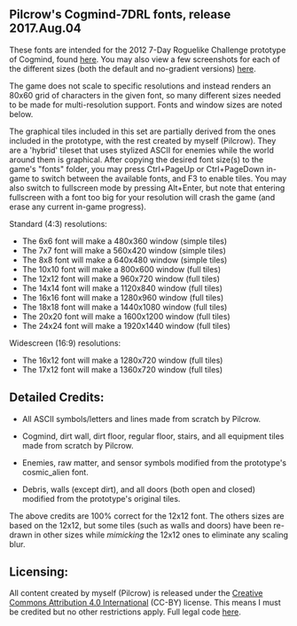 Pilcrow's Cogmind-7DRL fonts, release 2017.Aug.04
-------------------------------------------------

These fonts are intended for the 2012 7-Day Roguelike Challenge prototype of
Cogmind, found [here](http://cogmindrl.blogspot.com/). You may also view a few
screenshots for each of the different sizes (both the default and no-gradient
versions) [here](https://pilcrow182.github.io/cogmind_screenshots/).

The game does not scale to specific resolutions and instead renders an 80x60
grid of characters in the given font, so many different sizes needed to be made
for multi-resolution support. Fonts and window sizes are noted below.

The graphical tiles included in this set are partially derived from the ones
included in the prototype, with the rest created by myself (Pilcrow). They are
a 'hybrid' tileset that uses stylized ASCII for enemies while the world around
them is graphical. After copying the desired font size(s) to the game's "fonts"
folder, you may press Ctrl+PageUp or Ctrl+PageDown in-game to switch between
the available fonts, and F3 to enable tiles. You may also switch to fullscreen
mode by pressing Alt+Enter, but note that entering fullscreen with a font too
big for your resolution will crash the game (and erase any current in-game
progress).

Standard (4:3) resolutions:
 * The  6x6  font will make a  480x360  window (simple tiles)
 * The  7x7  font will make a  560x420  window (simple tiles)
 * The  8x8  font will make a  640x480  window (simple tiles)
 * The 10x10 font will make a  800x600  window (full tiles)
 * The 12x12 font will make a  960x720  window (full tiles)
 * The 14x14 font will make a 1120x840  window (full tiles)
 * The 16x16 font will make a 1280x960  window (full tiles)
 * The 18x18 font will make a 1440x1080 window (full tiles)
 * The 20x20 font will make a 1600x1200 window (full tiles)
 * The 24x24 font will make a 1920x1440 window (full tiles)

Widescreen (16:9) resolutions:
 * The 16x12 font will make a  1280x720 window (full tiles)
 * The 17x12 font will make a  1360x720 window (full tiles)

Detailed Credits:
-----------------

 * All ASCII symbols/letters and lines made from scratch by Pilcrow.

 * Cogmind, dirt wall, dirt floor, regular floor, stairs, and all equipment
   tiles made from scratch by Pilcrow.

 * Enemies, raw matter, and sensor symbols modified from the prototype's
   cosmic_alien font.

 * Debris, walls (except dirt), and all doors (both open and closed) modified
   from the prototype's original tiles.

The above credits are 100% correct for the 12x12 font. The others sizes are
based on the 12x12, but some tiles (such as walls and doors) have been re-drawn
in other sizes while *mimicking* the 12x12 ones to eliminate any scaling blur.

Licensing:
----------

All content created by myself (Pilcrow) is released under the [Creative Commons
Attribution 4.0 International](https://creativecommons.org/licenses/by/4.0/)
(CC-BY) license. This means I must be credited but no other restrictions apply.
Full legal code [here](https://creativecommons.org/licenses/by/4.0/legalcode).
